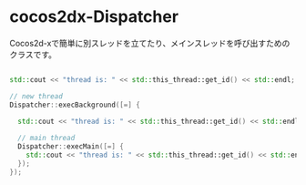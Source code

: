 cocos2dx-Dispatcher
===================

Cocos2d-xで簡単に別スレッドを立てたり、メインスレッドを呼び出すためのクラスです。

```C++

std::cout << "thread is: " << std::this_thread::get_id() << std::endl;

// new thread
Dispatcher::execBackground([=] {

  std::cout << "thread is: " << std::this_thread::get_id() << std::endl;
  
  // main thread
  Dispatcher::execMain([=] {
    std::cout << "thread is: " << std::this_thread::get_id() << std::endl;
  });
});
```
